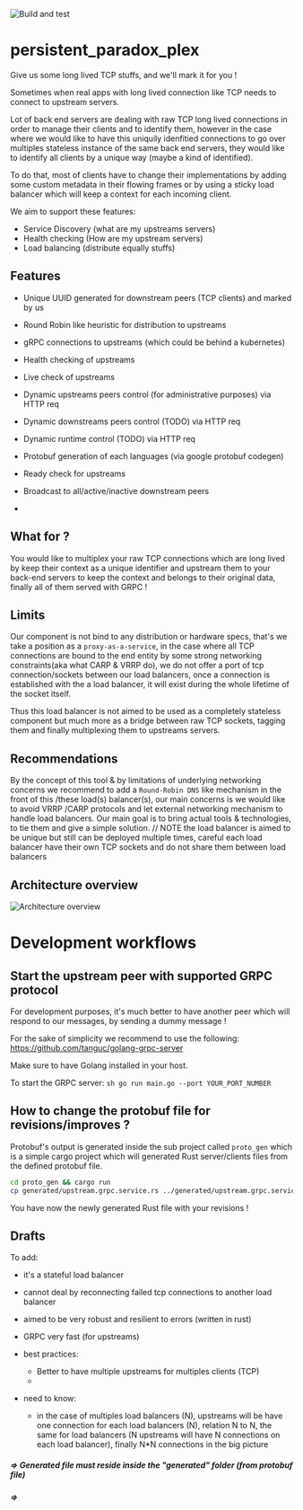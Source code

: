 ![Build and test](https://github.com/tanguc/PersistentParadoxPlex/workflows/Build%20and%20test/badge.svg?branch=master)

# persistent_paradox_plex
Give us some long lived TCP stuffs, and we'll mark it for you !

Sometimes when real apps with long lived connection like TCP needs to connect
 to upstream servers.
 
Lot of back end servers are dealing with raw TCP long lived connections in
order to manage their clients and to identify them, however in the case
where we would like to have this uniquily idenfitied connections to go over
multiples stateless instance of the same back end servers, they would like
to identify all clients by a unique way (maybe a kind of identified).
    
To do that, most of clients have to change their implementations by adding
some custom metadata in their flowing frames or by using a sticky load
balancer which will keep a context for each incoming client.

We aim to support these features:

- Service Discovery (what are my upstreams servers)
- Health checking (How are my upstream servers)
- Load balancing (distribute equally stuffs)

## Features
- Unique UUID generated for downstream peers (TCP clients) and marked by us
- Round Robin like heuristic for distribution to upstreams
- gRPC connections to upstreams (which could be behind a kubernetes)
- Health checking of upstreams
- Live check of upstreams
- Dynamic upstreams peers control (for administrative purposes) via HTTP req
- Dynamic downstreams peers control (TODO) via HTTP req
- Dynamic runtime control (TODO) via HTTP req
- Protobuf generation of each languages (via google protobuf codegen)

- Ready check for upstreams
- Broadcast to all/active/inactive downstream peers
- 

## What for ?

You would like to multiplex your raw TCP connections which are long lived by
keep their context as a unique identifier and upstream them to your back-end
servers to keep the context and belongs to their original data, finally
all of them served with GRPC ! 


## Limits

Our component is not bind to any distribution or hardware specs, that's we take a
position as a `proxy-as-a-service`, in the case where all TCP connections are bound
to the end entity by some strong networking constraints(aka what CARP
& VRRP do), we do not offer a port of tcp connection/sockets between our load
balancers, once a connection is established with the a load balancer, it
will exist during the whole lifetime of the socket itself. 

Thus this load balancer is not aimed to be used as a completely stateless
component but much more as a bridge between raw TCP sockets,
tagging them and finally multiplexing them to upstreams servers.

## Recommendations

By the concept of this tool & by limitations of underlying networking concerns
we recommend to add a `Round-Robin DNS` like mechanism in the front of this
/these load(s) balancer(s), our main concerns is we would like to avoid VRRP
/CARP protocols and let external networking mechanism to handle load balancers.
Our main goal is to bring actual tools & technologies, to tie them and give a
simple solution. // NOTE the load balancer is aimed to be unique but still can be deployed multiple times, careful each load balancer have their own TCP sockets and do not share them between load balancers   
 
 ## Architecture overview
 
 ![Architecture overview](./PersistentParadoxPlex_architecture_overview.png)
 

# **Development workflows**

## Start the upstream peer with supported GRPC protocol

For development purposes, it's much better to have another peer which will respond
to our messages, by sending a dummy message !

For the sake of simplicity we recommend to use the following:
https://github.com/tanguc/golang-grpc-server

Make sure to have Golang installed in your host.

To start the GRPC server:
``sh
go run main.go --port YOUR_PORT_NUMBER 
``

## How to change the protobuf file for revisions/improves ?

Protobuf's output is generated inside the sub project called `proto_gen` which is a simple cargo project which will generated Rust server/clients files from the defined protobuf file.

```bash
cd proto_gen && cargo run
cp generated/upstream.grpc.service.rs ../generated/upstream.grpc.service.rs
```

You have now the newly generated Rust file with your revisions !

## Drafts

To add:

- it's a stateful load balancer
- cannot deal by reconnecting failed tcp connections to another load balancer
- aimed to be very robust and resilient to errors (written in rust)
- GRPC very fast (for upstreams)
- best practices:
  - Better to have multiple upstreams for multiples clients (TCP)
  - 

- need to know:
  - in the case of multiples load balancers (N), upstreams will be have one connection for each load balancers (N), relation N to N, the same for load balancers (N upstreams will have N connections on each load balancer), finally N*N connections in the big picture




##### => Generated file must reside inside the "generated" folder (from protobuf file)
##### =>  